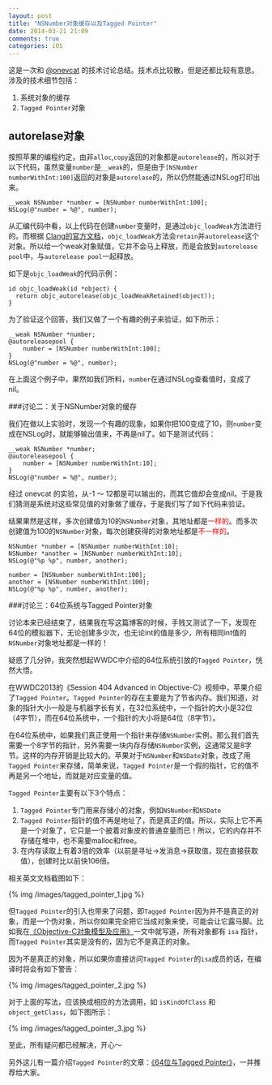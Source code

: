 ```yaml
---
layout: post
title: "NSNumber对象缓存以及Tagged Pointer"
date: 2014-03-21 21:09
comments: true
categories: iOS
---
```


这是一次和 [@onevcat](http://onevcat.com/) 的技术讨论总结。技术点比较散，但是还都比较有意思。涉及的技术细节包括：

 1. 系统对象的缓存
 1. `Tagged Pointer`对象

## autorelase对象

按照苹果的编程约定，由非`alloc`,`copy`返回的对象都是`autorelease`的，所以对于以下代码，虽然变量`number`是`__weak`的，但是由于`[NSNumber numberWithInt:100]`返回的对象是`autorelase`的，所以仍然能通过NSLog打印出来。

``` objc
__weak NSNumber *number = [NSNumber numberWithInt:100];
NSLog(@"number = %@", number);

```

从汇编代码中看，以上代码在创建`number`变量时，是通过`objc_loadWeak`方法进行的。而根据 [Clang的官方文档](http://clang.llvm.org/docs/AutomaticReferenceCounting.html#arc-runtime-objc-loadweak)，`objc_loadWeak`方法会`retain`并`autorelease`这个对象。所以给一个weak对象赋值，它并不会马上释放，而是会放到`autorelease pool`中，与`autorelease pool`一起释放。

如下是`objc_loadWeak`的代码示例：

``` objc
id objc_loadWeak(id *object) {
  return objc_autorelease(objc_loadWeakRetained(object));
}
```

为了验证这个回答，我们又做了一个有趣的例子来验证，如下所示：

``` objc
__weak NSNumber *number;
@autoreleasepool {
	number = [NSNumber numberWithInt:100];
}
NSLog(@"number = %@", number);
```

在上面这个例子中，果然如我们所料，`number`在通过NSLog查看值时，变成了nil。


###讨论二：关于NSNumber对象的缓存

我们在做以上实验时，发现一个有趣的现象，如果你把100变成了10，则`number`变成在NSLog时，就能够输出值来，不再是nil了。如下是测试代码：

``` objc
__weak NSNumber *number;
@autoreleasepool {
	number = [NSNumber numberWithInt:10];
}
NSLog(@"number = %@", number);
```

经过 onevcat 的实验，从-1 ～ 12都是可以输出的，而其它值却会变成nil。于是我们猜测是系统对这些常见值的对象做了缓存，于是我们写了如下代码来验证。

结果果然是这样，多次创建值为10的`NSNumber`对象，其地址都是<font color=red>一样的</font>。而多次创建值为100的`NSNumber`对象，每次创建获得的对象地址都是<font color=red>不一样的</font>。

``` objc
NSNumber *number = [NSNumber numberWithInt:10];
NSNumber *another = [NSNumber numberWithInt:10];
NSLog(@"%p %p", number, another);

number = [NSNumber numberWithInt:100];
another = [NSNumber numberWithInt:100];
NSLog(@"%p %p", number, another);
```

###讨论三：64位系统与Tagged Pointer对象

讨论本来已经结束了，结果我在写这篇博客的时候，手贱又测试了一下，发现在64位的模拟器下，无论创建多少次，也无论int的值是多少，所有相同int值的`NSNumber`对象地址都是一样的！

疑惑了几分钟，我突然想起WWDC中介绍的64位系统引放的`Tagged Pointer`，恍然大悟。

在WWDC2013的《Session 404 Advanced in Objective-C》视频中，苹果介绍了`Tagged Pointer`。`Tagged Pointer`的存在主要是为了节省内存。我们知道，对象的指针大小一般是与机器字长有关，在32位系统中，一个指针的大小是32位（4字节），而在64位系统中，一个指针的大小将是64位（8字节）。

在64位系统中，如果我们真正使用一个指针来存储`NSNumber`实例，那么我们首先需要一个8字节的指针，另外需要一块内存存储`NSNumber`实例，这通常又是8字节。这样的内存开销是比较大的。苹果对于`NSNumber`和`NSDate`对象，改成了用`Tagged Pointer`来存储，简单来说，`Tagged Pointer`是一个假的指针，它的值不再是另一个地址，而就是对应变量的值。

`Tagged Pointer`主要有以下3个特点：

 1. `Tagged Pointer`专门用来存储小的对象，例如`NSNumber`和`NSDate`
 1. `Tagged Pointer`指针的值不再是地址了，而是真正的值。所以，实际上它不再是一个对象了，它只是一个披着对象皮的普通变量而已！所以，它的内存并不存储在堆中，也不需要malloc和free。
 1. 在内存读取上有着3倍的效率（以前是寻址->发消息->获取值，现在直接获取值），创建时比以前快106倍。
 
 相关英文文档截图如下：
 
 {% img /images/tagged_pointer_1.jpg %}


但`Tagged Pointer`的引入也带来了问题，即`Tagged Pointer`因为并不是真正的对象，而是一个伪对象，所以你如果完全把它当成对象来使，可能会让它露马脚。比如我在[《Objective-C对象模型及应用》](http://blog.devtang.com/blog/2013/10/15/objective-c-object-model/)一文中就写道，所有对象都有 `isa` 指针，而`Tagged Pointer`其实是没有的，因为它不是真正的对象。

因为不是真正的对象，所以如果你直接访问`Tagged Pointer`的`isa`成员的话，在编译时将会有如下警告：

 {% img /images/tagged_pointer_2.jpg %}
 
对于上面的写法，应该换成相应的方法调用，如 `isKindOfClass` 和 `object_getClass`，如下图所示：

 {% img /images/tagged_pointer_3.jpg %}
 
 
至此，所有疑问都已经解决，开心～

另外这儿有一篇介绍`Tagged Pointer`的文章：[《64位与Tagged Pointer》](http://blog.xcodev.com/archives/tagged-pointer-and-64-bit/)，一并推荐给大家。





